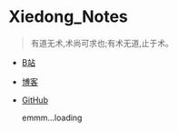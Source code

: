 # Xiedong_Notes

> 有道无术,术尚可求也;有术无道,止于术。



* [B站](http://www.xdblog.site/toBili)

* [博客](http://www.xdblog.site/toBlog)

* [GitHub](https://github.com/Simple-Coder)

  emmm...loading


